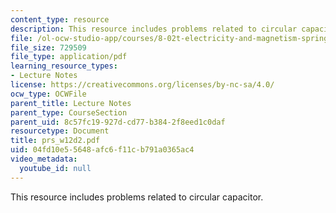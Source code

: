 ```yaml
---
content_type: resource
description: This resource includes problems related to circular capacitor.
file: /ol-ocw-studio-app/courses/8-02t-electricity-and-magnetism-spring-2005/04fd10e55648afc6f11cb791a0365ac4_prs_w12d2.pdf
file_size: 729509
file_type: application/pdf
learning_resource_types:
- Lecture Notes
license: https://creativecommons.org/licenses/by-nc-sa/4.0/
ocw_type: OCWFile
parent_title: Lecture Notes
parent_type: CourseSection
parent_uid: 8c57fc19-927d-cd77-b384-2f8eed1c0daf
resourcetype: Document
title: prs_w12d2.pdf
uid: 04fd10e5-5648-afc6-f11c-b791a0365ac4
video_metadata:
  youtube_id: null
---
```

This resource includes problems related to circular capacitor.